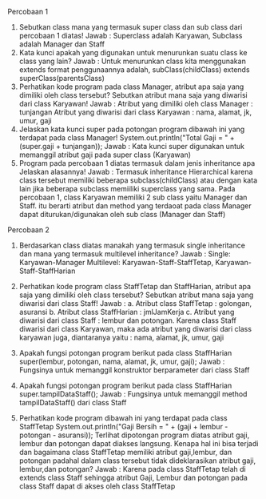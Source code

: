 Percobaan 1

1. Sebutkan class mana yang termasuk super class dan sub class dari percobaan 1 diatas!
   Jawab :
   Superclass adalah Karyawan, Subclass adalah Manager dan Staff
2. Kata kunci apakah yang digunakan untuk menurunkan suatu class ke class yang lain?
   Jawab :
   Untuk menurunkan class kita menggunakan extends format penggunaannya adalah, subClass(childClass) extends superClass(parentsClass)
3. Perhatikan kode program pada class Manager, atribut apa saja yang dimiliki oleh class tersebut? Sebutkan atribut mana saja yang diwarisi dari class Karyawan!
   Jawab :
   Atribut yang dimiliki oleh class Manager : tunjangan
   Atribut yang diwarisi dari class Karyawan : nama, alamat, jk, umur, gaji
4. Jelaskan kata kunci super pada potongan program dibawah ini yang terdapat pada class Manager!
   System.out.println("Total Gaji = " + (super.gaji + tunjangan));
   Jawab :
   Kata kunci super digunakan untuk memanggil atribut gaji pada super class (Karyawan)
5. Program pada percobaan 1 diatas termasuk dalam jenis inheritance apa Jelaskan alasannya!
   Jawab :
   Termasuk inheritance Hierarchical karena class tersebut memiliki beberapa subclass(childClass) atau dengan kata lain jika beberapa subclass memiiliki superclass yang sama. Pada percobaan 1, class Karyawan memiliki 2 sub class yaitu Manager dan Staff. itu berarti atribut dan method yang terdaoat pada class Manager dapat diturukan/digunakan oleh sub class (Manager dan Staff)

Percobaan 2

1. Berdasarkan class diatas manakah yang termasuk single inheritance dan mana yang termasuk multilevel inheritance?
   Jawab :
   Single: Karyawan-Manager
   Multilevel: Karyawan-Staff-StaffTetap, Karyawan-Staff-StaffHarian
2. Perhatikan kode program class StaffTetap dan StaffHarian, atribut apa saja yang dimiliki oleh class tersebut? Sebutkan atribut mana saja yang diwarisi dari class Staff!
   Jawab :
   a. Atribut class StaffTetap : golongan, asuransi
   b. Atribut class StaffHarian : jmlJamKerja
   c. Atribut yang diwarisi dari class Staff : lembur dan potongan.
   Karena class Staff diwarisi dari class Karyawan, maka ada atribut yang diwarisi dari class karyawan juga,
   diantaranya yaitu : nama, alamat, jk, umur, gaji

3. Apakah fungsi potongan program berikut pada class StaffHarian
   super(lembur, potongan, nama, alamat, jk, umur, gaji);
   Jawab :
   Fungsinya untuk memanggil konstruktor berparameter dari class Staff

4. Apakah fungsi potongan program berikut pada class StaffHarian
   super.tampilDataStaff();
   Jawab :
   Fungsinya untuk memanggil method tampilDataStaff() dari class Staff

5. Perhatikan kode program dibawah ini yang terdapat pada class StaffTetap
   System.out.println("Gaji Bersih = " + (gaji + lembur - potongan - asuransi));
   Terlihat dipotongan program diatas atribut gaji, lembur dan potongan dapat diakses langsung. Kenapa hal ini bisa terjadi dan bagaimana class StaffTetap memiliki atribut gaji,lembur, dan potongan padahal dalam class tersebut tidak dideklarasikan atribut gaji, lembur,dan potongan?
   Jawab :
   Karena pada class StaffTetap telah di extends class Staff sehingga atribut Gaji, Lembur dan potongan pada class Staff dapat di akses oleh class StaffTetap
